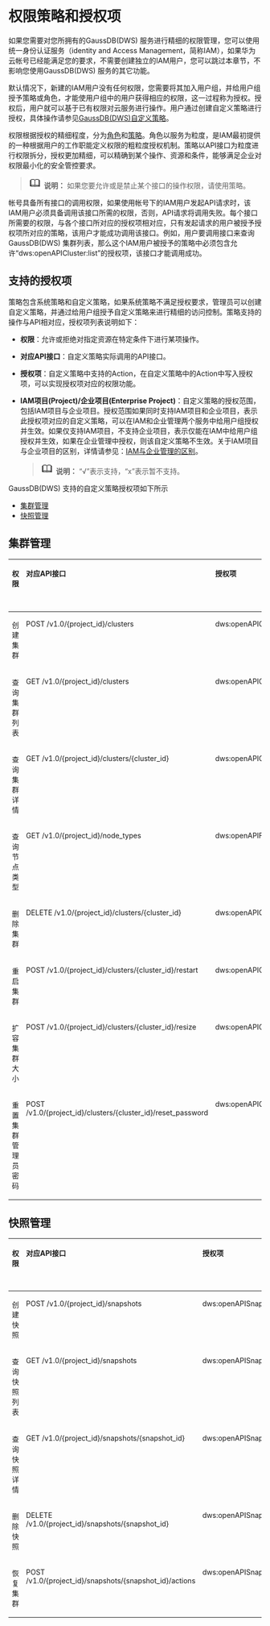 # 权限策略和授权项<a name="ZH-CN_TOPIC_0000001098976616"></a>

如果您需要对您所拥有的GaussDB\(DWS\) 服务进行精细的权限管理，您可以使用统一身份认证服务（identity and Access Management，简称IAM），如果华为云帐号已经能满足您的要求，不需要创建独立的IAM用户，您可以跳过本章节，不影响您使用GaussDB\(DWS\) 服务的其它功能。

默认情况下，新建的IAM用户没有任何权限，您需要将其加入用户组，并给用户组授予策略或角色，才能使用户组中的用户获得相应的权限，这一过程称为授权。授权后，用户就可以基于已有权限对云服务进行操作。用户通过创建自定义策略进行授权，具体操作请参见[GaussDB\(DWS\)自定义策略](https://support.huaweicloud.com/mgtg-dws/dws_01_0148.html)。

权限根据授权的精细程度，分为[角色](https://support.huaweicloud.com/usermanual-iam/iam_01_0601.html)和[策略](https://support.huaweicloud.com/usermanual-iam/iam_01_0017.html)。角色以服务为粒度，是IAM最初提供的一种根据用户的工作职能定义权限的粗粒度授权机制。策略以API接口为粒度进行权限拆分，授权更加精细，可以精确到某个操作、资源和条件，能够满足企业对权限最小化的安全管控要求。

>![](public_sys-resources/icon-note.gif) **说明：** 
>如果您要允许或是禁止某个接口的操作权限，请使用策略。

帐号具备所有接口的调用权限，如果使用帐号下的IAM用户发起API请求时，该IAM用户必须具备调用该接口所需的权限，否则，API请求将调用失败。每个接口所需要的权限，与各个接口所对应的授权项相对应，只有发起请求的用户被授予授权项所对应的策略，该用户才能成功调用该接口。例如，用户要调用接口来查询GaussDB\(DWS\) 集群列表，那么这个IAM用户被授予的策略中必须包含允许“dws:openAPICluster:list”的授权项，该接口才能调用成功。

## 支持的授权项<a name="section66645189352"></a>

策略包含系统策略和自定义策略，如果系统策略不满足授权要求，管理员可以创建自定义策略，并通过给用户组授予自定义策略来进行精细的访问控制。策略支持的操作与API相对应，授权项列表说明如下：

-   **权限**：允许或拒绝对指定资源在特定条件下进行某项操作。
-   **对应API接口**：自定义策略实际调用的API接口。
-   **授权项**：自定义策略中支持的Action，在自定义策略中的Action中写入授权项，可以实现授权项对应的权限功能。
-   **IAM项目\(Project\)/企业项目\(Enterprise Project\)**：自定义策略的授权范围，包括IAM项目与企业项目。授权范围如果同时支持IAM项目和企业项目，表示此授权项对应的自定义策略，可以在IAM和企业管理两个服务中给用户组授权并生效。如果仅支持IAM项目，不支持企业项目，表示仅能在IAM中给用户组授权并生效，如果在企业管理中授权，则该自定义策略不生效。关于IAM项目与企业项目的区别，详情请参见：[IAM与企业管理的区别](https://support.huaweicloud.com/iam_faq/iam_01_0101.html)。

    >![](public_sys-resources/icon-note.gif) **说明：** 
    >“√”表示支持，“x”表示暂不支持。


GaussDB\(DWS\) 支持的自定义策略授权项如下所示

-   [集群管理](#section15829194192310)
-   [快照管理](#section936022411233)

## 集群管理<a name="section15829194192310"></a>

<a name="table189053511813"></a>
<table><thead align="left"><tr id="row11911735382"><th class="cellrowborder" valign="top" width="16.7016701670167%" id="mcps1.1.6.1.1"><p id="p39117351281"><a name="p39117351281"></a><a name="p39117351281"></a>权限</p>
</th>
<th class="cellrowborder" valign="top" width="25.352535253525353%" id="mcps1.1.6.1.2"><p id="p17990145034615"><a name="p17990145034615"></a><a name="p17990145034615"></a>对应API接口</p>
</th>
<th class="cellrowborder" valign="top" width="24.26242624262426%" id="mcps1.1.6.1.3"><p id="p1591535987"><a name="p1591535987"></a><a name="p1591535987"></a>授权项</p>
</th>
<th class="cellrowborder" valign="top" width="15.41154115411541%" id="mcps1.1.6.1.4"><p id="p111906535475"><a name="p111906535475"></a><a name="p111906535475"></a>IAM项目</p>
<p id="p3190195334718"><a name="p3190195334718"></a><a name="p3190195334718"></a>(Project)</p>
</th>
<th class="cellrowborder" valign="top" width="18.271827182718273%" id="mcps1.1.6.1.5"><p id="p7863122824814"><a name="p7863122824814"></a><a name="p7863122824814"></a>企业项目</p>
<p id="p118646285483"><a name="p118646285483"></a><a name="p118646285483"></a>(Enterprise Project)</p>
</th>
</tr>
</thead>
<tbody><tr id="row59114351487"><td class="cellrowborder" valign="top" width="16.7016701670167%" headers="mcps1.1.6.1.1 "><p id="p0334940131712"><a name="p0334940131712"></a><a name="p0334940131712"></a>创建集群</p>
</td>
<td class="cellrowborder" valign="top" width="25.352535253525353%" headers="mcps1.1.6.1.2 "><p id="p759182512474"><a name="p759182512474"></a><a name="p759182512474"></a>POST /v1.0/{project_id}/clusters</p>
</td>
<td class="cellrowborder" valign="top" width="24.26242624262426%" headers="mcps1.1.6.1.3 "><p id="p3914356815"><a name="p3914356815"></a><a name="p3914356815"></a>dws:openAPICluster:create</p>
</td>
<td class="cellrowborder" valign="top" width="15.41154115411541%" headers="mcps1.1.6.1.4 "><p id="p61073263224"><a name="p61073263224"></a><a name="p61073263224"></a>√</p>
</td>
<td class="cellrowborder" valign="top" width="18.271827182718273%" headers="mcps1.1.6.1.5 "><p id="p1346114364811"><a name="p1346114364811"></a><a name="p1346114364811"></a>√</p>
</td>
</tr>
<tr id="row1492103518816"><td class="cellrowborder" valign="top" width="16.7016701670167%" headers="mcps1.1.6.1.1 "><p id="p1034614061711"><a name="p1034614061711"></a><a name="p1034614061711"></a>查询集群列表</p>
</td>
<td class="cellrowborder" valign="top" width="25.352535253525353%" headers="mcps1.1.6.1.2 "><p id="p9862754135112"><a name="p9862754135112"></a><a name="p9862754135112"></a>GET /v1.0/{project_id}/clusters</p>
</td>
<td class="cellrowborder" valign="top" width="24.26242624262426%" headers="mcps1.1.6.1.3 "><p id="p139213511818"><a name="p139213511818"></a><a name="p139213511818"></a>dws:openAPICluster:list</p>
</td>
<td class="cellrowborder" valign="top" width="15.41154115411541%" headers="mcps1.1.6.1.4 "><p id="p19957225432"><a name="p19957225432"></a><a name="p19957225432"></a>√</p>
</td>
<td class="cellrowborder" valign="top" width="18.271827182718273%" headers="mcps1.1.6.1.5 "><p id="p1168144571510"><a name="p1168144571510"></a><a name="p1168144571510"></a>√</p>
</td>
</tr>
<tr id="row109219354814"><td class="cellrowborder" valign="top" width="16.7016701670167%" headers="mcps1.1.6.1.1 "><p id="p335304091718"><a name="p335304091718"></a><a name="p335304091718"></a>查询集群详情</p>
</td>
<td class="cellrowborder" valign="top" width="25.352535253525353%" headers="mcps1.1.6.1.2 "><p id="p1672622117526"><a name="p1672622117526"></a><a name="p1672622117526"></a>GET /v1.0/{project_id}/clusters/{cluster_id}</p>
</td>
<td class="cellrowborder" valign="top" width="24.26242624262426%" headers="mcps1.1.6.1.3 "><p id="p292635589"><a name="p292635589"></a><a name="p292635589"></a>dws:openAPICluster:getDetail</p>
</td>
<td class="cellrowborder" valign="top" width="15.41154115411541%" headers="mcps1.1.6.1.4 "><p id="p161927266436"><a name="p161927266436"></a><a name="p161927266436"></a>√</p>
</td>
<td class="cellrowborder" valign="top" width="18.271827182718273%" headers="mcps1.1.6.1.5 "><p id="p133901150131512"><a name="p133901150131512"></a><a name="p133901150131512"></a>√</p>
</td>
</tr>
<tr id="row49233513812"><td class="cellrowborder" valign="top" width="16.7016701670167%" headers="mcps1.1.6.1.1 "><p id="p835711401176"><a name="p835711401176"></a><a name="p835711401176"></a>查询节点类型</p>
</td>
<td class="cellrowborder" valign="top" width="25.352535253525353%" headers="mcps1.1.6.1.2 "><p id="p3990150124612"><a name="p3990150124612"></a><a name="p3990150124612"></a>GET /v1.0/{project_id}/node_types</p>
</td>
<td class="cellrowborder" valign="top" width="24.26242624262426%" headers="mcps1.1.6.1.3 "><p id="p8926354814"><a name="p8926354814"></a><a name="p8926354814"></a>dws:openAPIFlavors:get</p>
</td>
<td class="cellrowborder" valign="top" width="15.41154115411541%" headers="mcps1.1.6.1.4 "><p id="p12489122964310"><a name="p12489122964310"></a><a name="p12489122964310"></a>√</p>
</td>
<td class="cellrowborder" valign="top" width="18.271827182718273%" headers="mcps1.1.6.1.5 "><p id="p9169155401518"><a name="p9169155401518"></a><a name="p9169155401518"></a>√</p>
</td>
</tr>
<tr id="row49211357813"><td class="cellrowborder" valign="top" width="16.7016701670167%" headers="mcps1.1.6.1.1 "><p id="p93621940151710"><a name="p93621940151710"></a><a name="p93621940151710"></a>删除集群</p>
</td>
<td class="cellrowborder" valign="top" width="25.352535253525353%" headers="mcps1.1.6.1.2 "><p id="p522013187533"><a name="p522013187533"></a><a name="p522013187533"></a>DELETE /v1.0/{project_id}/clusters/{cluster_id}</p>
</td>
<td class="cellrowborder" valign="top" width="24.26242624262426%" headers="mcps1.1.6.1.3 "><p id="p69213355817"><a name="p69213355817"></a><a name="p69213355817"></a>dws:openAPICluster:delete</p>
</td>
<td class="cellrowborder" valign="top" width="15.41154115411541%" headers="mcps1.1.6.1.4 "><p id="p147761635194311"><a name="p147761635194311"></a><a name="p147761635194311"></a>√</p>
</td>
<td class="cellrowborder" valign="top" width="18.271827182718273%" headers="mcps1.1.6.1.5 "><p id="p1326145981519"><a name="p1326145981519"></a><a name="p1326145981519"></a>√</p>
</td>
</tr>
<tr id="row169964384916"><td class="cellrowborder" valign="top" width="16.7016701670167%" headers="mcps1.1.6.1.1 "><p id="p19322125051714"><a name="p19322125051714"></a><a name="p19322125051714"></a>重启集群</p>
</td>
<td class="cellrowborder" valign="top" width="25.352535253525353%" headers="mcps1.1.6.1.2 "><p id="p166763316531"><a name="p166763316531"></a><a name="p166763316531"></a>POST /v1.0/{project_id}/clusters/{cluster_id}/restart</p>
</td>
<td class="cellrowborder" valign="top" width="24.26242624262426%" headers="mcps1.1.6.1.3 "><p id="p1499718381919"><a name="p1499718381919"></a><a name="p1499718381919"></a>dws:openAPICluster:restart</p>
</td>
<td class="cellrowborder" valign="top" width="15.41154115411541%" headers="mcps1.1.6.1.4 "><p id="p14794153974313"><a name="p14794153974313"></a><a name="p14794153974313"></a>√</p>
</td>
<td class="cellrowborder" valign="top" width="18.271827182718273%" headers="mcps1.1.6.1.5 "><p id="p832714431620"><a name="p832714431620"></a><a name="p832714431620"></a>√</p>
</td>
</tr>
<tr id="row113086818146"><td class="cellrowborder" valign="top" width="16.7016701670167%" headers="mcps1.1.6.1.1 "><p id="p0326175012171"><a name="p0326175012171"></a><a name="p0326175012171"></a>扩容集群大小</p>
</td>
<td class="cellrowborder" valign="top" width="25.352535253525353%" headers="mcps1.1.6.1.2 "><p id="p197105395531"><a name="p197105395531"></a><a name="p197105395531"></a>POST /v1.0/{project_id}/clusters/{cluster_id}/resize</p>
</td>
<td class="cellrowborder" valign="top" width="24.26242624262426%" headers="mcps1.1.6.1.3 "><p id="p13310184146"><a name="p13310184146"></a><a name="p13310184146"></a>dws:openAPICluster:resize</p>
</td>
<td class="cellrowborder" valign="top" width="15.41154115411541%" headers="mcps1.1.6.1.4 "><p id="p05921044144317"><a name="p05921044144317"></a><a name="p05921044144317"></a>√</p>
</td>
<td class="cellrowborder" valign="top" width="18.271827182718273%" headers="mcps1.1.6.1.5 "><p id="p20931471169"><a name="p20931471169"></a><a name="p20931471169"></a>√</p>
</td>
</tr>
<tr id="row76613124145"><td class="cellrowborder" valign="top" width="16.7016701670167%" headers="mcps1.1.6.1.1 "><p id="p9332350141718"><a name="p9332350141718"></a><a name="p9332350141718"></a>重置集群管理员密码</p>
</td>
<td class="cellrowborder" valign="top" width="25.352535253525353%" headers="mcps1.1.6.1.2 "><p id="p1514384716531"><a name="p1514384716531"></a><a name="p1514384716531"></a>POST /v1.0/{project_id}/clusters/{cluster_id}/reset_password</p>
</td>
<td class="cellrowborder" valign="top" width="24.26242624262426%" headers="mcps1.1.6.1.3 "><p id="p176781218145"><a name="p176781218145"></a><a name="p176781218145"></a>dws:openAPICluster:resetPassword</p>
</td>
<td class="cellrowborder" valign="top" width="15.41154115411541%" headers="mcps1.1.6.1.4 "><p id="p86341948164316"><a name="p86341948164316"></a><a name="p86341948164316"></a>√</p>
</td>
<td class="cellrowborder" valign="top" width="18.271827182718273%" headers="mcps1.1.6.1.5 "><p id="p10702811171615"><a name="p10702811171615"></a><a name="p10702811171615"></a>√</p>
</td>
</tr>
</tbody>
</table>

## 快照管理<a name="section936022411233"></a>

<a name="table03835269117"></a>
<table><thead align="left"><tr id="row16384112611116"><th class="cellrowborder" valign="top" width="16.14%" id="mcps1.1.6.1.1"><p id="p43847269119"><a name="p43847269119"></a><a name="p43847269119"></a>权限</p>
</th>
<th class="cellrowborder" valign="top" width="26.290000000000006%" id="mcps1.1.6.1.2"><p id="p9381934125611"><a name="p9381934125611"></a><a name="p9381934125611"></a>对应API接口</p>
</th>
<th class="cellrowborder" valign="top" width="23.55%" id="mcps1.1.6.1.3"><p id="p93846262119"><a name="p93846262119"></a><a name="p93846262119"></a>授权项</p>
</th>
<th class="cellrowborder" valign="top" width="15.650000000000002%" id="mcps1.1.6.1.4"><p id="p248514410599"><a name="p248514410599"></a><a name="p248514410599"></a>IAM项目</p>
<p id="p194856448593"><a name="p194856448593"></a><a name="p194856448593"></a>(Project)</p>
</th>
<th class="cellrowborder" valign="top" width="18.370000000000005%" id="mcps1.1.6.1.5"><p id="p10963184113019"><a name="p10963184113019"></a><a name="p10963184113019"></a>企业项目</p>
<p id="p109638413016"><a name="p109638413016"></a><a name="p109638413016"></a>(Enterprise Project)</p>
</th>
</tr>
</thead>
<tbody><tr id="row13845262114"><td class="cellrowborder" valign="top" width="16.14%" headers="mcps1.1.6.1.1 "><p id="p1162520492612"><a name="p1162520492612"></a><a name="p1162520492612"></a>创建快照</p>
</td>
<td class="cellrowborder" valign="top" width="26.290000000000006%" headers="mcps1.1.6.1.2 "><p id="p338153445611"><a name="p338153445611"></a><a name="p338153445611"></a>POST /v1.0/{project_id}/snapshots</p>
</td>
<td class="cellrowborder" valign="top" width="23.55%" headers="mcps1.1.6.1.3 "><p id="p1038442619115"><a name="p1038442619115"></a><a name="p1038442619115"></a>dws:openAPISnapshot:create</p>
</td>
<td class="cellrowborder" valign="top" width="15.650000000000002%" headers="mcps1.1.6.1.4 "><p id="p15824245204420"><a name="p15824245204420"></a><a name="p15824245204420"></a>√</p>
</td>
<td class="cellrowborder" valign="top" width="18.370000000000005%" headers="mcps1.1.6.1.5 "><p id="p169761317161611"><a name="p169761317161611"></a><a name="p169761317161611"></a>√</p>
</td>
</tr>
<tr id="row113858268118"><td class="cellrowborder" valign="top" width="16.14%" headers="mcps1.1.6.1.1 "><p id="p261419395124"><a name="p261419395124"></a><a name="p261419395124"></a>查询快照列表</p>
</td>
<td class="cellrowborder" valign="top" width="26.290000000000006%" headers="mcps1.1.6.1.2 "><p id="p1913933913580"><a name="p1913933913580"></a><a name="p1913933913580"></a>GET /v1.0/{project_id}/snapshots</p>
</td>
<td class="cellrowborder" valign="top" width="23.55%" headers="mcps1.1.6.1.3 "><p id="p838512262115"><a name="p838512262115"></a><a name="p838512262115"></a>dws:openAPISnapshot:list</p>
</td>
<td class="cellrowborder" valign="top" width="15.650000000000002%" headers="mcps1.1.6.1.4 "><p id="p169810497444"><a name="p169810497444"></a><a name="p169810497444"></a>√</p>
</td>
<td class="cellrowborder" valign="top" width="18.370000000000005%" headers="mcps1.1.6.1.5 "><p id="p05511522181619"><a name="p05511522181619"></a><a name="p05511522181619"></a>√</p>
</td>
</tr>
<tr id="row1638562631112"><td class="cellrowborder" valign="top" width="16.14%" headers="mcps1.1.6.1.1 "><p id="p20912153551214"><a name="p20912153551214"></a><a name="p20912153551214"></a>查询快照详情</p>
</td>
<td class="cellrowborder" valign="top" width="26.290000000000006%" headers="mcps1.1.6.1.2 "><p id="p3141104516588"><a name="p3141104516588"></a><a name="p3141104516588"></a>GET /v1.0/{project_id}/snapshots/{snapshot_id}</p>
</td>
<td class="cellrowborder" valign="top" width="23.55%" headers="mcps1.1.6.1.3 "><p id="p538582621116"><a name="p538582621116"></a><a name="p538582621116"></a>dws:openAPISnapshot:getDetail</p>
</td>
<td class="cellrowborder" valign="top" width="15.650000000000002%" headers="mcps1.1.6.1.4 "><p id="p1864745410449"><a name="p1864745410449"></a><a name="p1864745410449"></a>√</p>
</td>
<td class="cellrowborder" valign="top" width="18.370000000000005%" headers="mcps1.1.6.1.5 "><p id="p9201142691610"><a name="p9201142691610"></a><a name="p9201142691610"></a>√</p>
</td>
</tr>
<tr id="row1338517268118"><td class="cellrowborder" valign="top" width="16.14%" headers="mcps1.1.6.1.1 "><p id="p1494103112124"><a name="p1494103112124"></a><a name="p1494103112124"></a>删除快照</p>
</td>
<td class="cellrowborder" valign="top" width="26.290000000000006%" headers="mcps1.1.6.1.2 "><p id="p14645534589"><a name="p14645534589"></a><a name="p14645534589"></a>DELETE /v1.0/{project_id}/snapshots/{snapshot_id}</p>
</td>
<td class="cellrowborder" valign="top" width="23.55%" headers="mcps1.1.6.1.3 "><p id="p3385426111110"><a name="p3385426111110"></a><a name="p3385426111110"></a>dws:openAPISnapshot:delete</p>
</td>
<td class="cellrowborder" valign="top" width="15.650000000000002%" headers="mcps1.1.6.1.4 "><p id="p1836859194410"><a name="p1836859194410"></a><a name="p1836859194410"></a>√</p>
</td>
<td class="cellrowborder" valign="top" width="18.370000000000005%" headers="mcps1.1.6.1.5 "><p id="p15422143011611"><a name="p15422143011611"></a><a name="p15422143011611"></a>√</p>
</td>
</tr>
<tr id="row4385202614112"><td class="cellrowborder" valign="top" width="16.14%" headers="mcps1.1.6.1.1 "><p id="p144271353152713"><a name="p144271353152713"></a><a name="p144271353152713"></a>恢复集群</p>
</td>
<td class="cellrowborder" valign="top" width="26.290000000000006%" headers="mcps1.1.6.1.2 "><p id="p192511095917"><a name="p192511095917"></a><a name="p192511095917"></a>POST /v1.0/{project_id}/snapshots/{snapshot_id}/actions</p>
</td>
<td class="cellrowborder" valign="top" width="23.55%" headers="mcps1.1.6.1.3 "><p id="p238511265115"><a name="p238511265115"></a><a name="p238511265115"></a>dws:openAPISnapshot:restore</p>
</td>
<td class="cellrowborder" valign="top" width="15.650000000000002%" headers="mcps1.1.6.1.4 "><p id="p1766112218459"><a name="p1766112218459"></a><a name="p1766112218459"></a>√</p>
</td>
<td class="cellrowborder" valign="top" width="18.370000000000005%" headers="mcps1.1.6.1.5 "><p id="p167121534141614"><a name="p167121534141614"></a><a name="p167121534141614"></a>√</p>
</td>
</tr>
</tbody>
</table>

